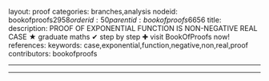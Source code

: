layout: proof
categories: branches,analysis
nodeid: bookofproofs$2958
orderid: 50
parentid: bookofproofs$6656
title: 
description: PROOF OF EXPONENTIAL FUNCTION IS NON-NEGATIVE REAL CASE &#9733; graduate maths &#10004; step by step &#10010; visit BookOfProofs now!
references: 
keywords: case,exponential,function,negative,non,real,proof
contributors: bookofproofs

---


---

